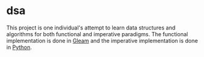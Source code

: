 # dsa

This project is one individual's attempt to learn data structures and algorithms for both functional and imperative paradigms. The functional implementation is done in [Gleam](https://gleam.run/) and the imperative implementation is done in [Python](https://www.python.org/).
